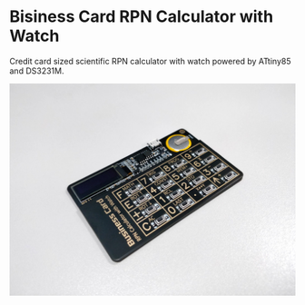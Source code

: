 # Bisiness Card RPN Calculator with Watch

Credit card sized scientific RPN calculator with watch powered by ATtiny85 and DS3231M.

![Photo](/hardware/tiny-rpn-calculator.jpg)
